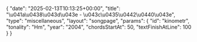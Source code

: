 {
    "date": "2025-02-13T10:13:25+00:00",
    "title": "\u041a\u0438\u043d\u043e - \u043c\u0435\u0442\u0440\u043e",
    "type": "miscellaneous",
    "layout": "songpage",
    "params": {
        "id": "kinometr",
        "tonality": "Hm",
        "year": "2004",
        "chordsStartAt": 50,
        "textFinishAtLine": 100
    }
}